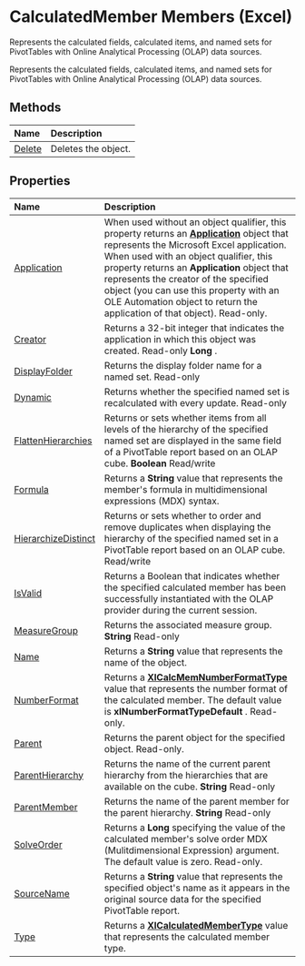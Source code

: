 
# CalculatedMember Members (Excel)
Represents the calculated fields, calculated items, and named sets for PivotTables with Online Analytical Processing (OLAP) data sources.

Represents the calculated fields, calculated items, and named sets for PivotTables with Online Analytical Processing (OLAP) data sources.


## Methods



|**Name**|**Description**|
|:-----|:-----|
|[Delete](12c09264-2712-b7ce-9c09-7651650d69d4.md)|Deletes the object.|

## Properties



|**Name**|**Description**|
|:-----|:-----|
|[Application](42a8f86a-2e79-6c4a-51eb-ca3165cdea76.md)|When used without an object qualifier, this property returns an  **[Application](19b73597-5cf9-4f56-8227-b5211f657f6f.md)** object that represents the Microsoft Excel application. When used with an object qualifier, this property returns an **Application** object that represents the creator of the specified object (you can use this property with an OLE Automation object to return the application of that object). Read-only.|
|[Creator](2892e70d-6c8d-b327-138c-80fa0222a375.md)|Returns a 32-bit integer that indicates the application in which this object was created. Read-only  **Long** .|
|[DisplayFolder](9ece45d1-4d27-0305-1189-15c414353607.md)|Returns the display folder name for a named set. Read-only|
|[Dynamic](b201fe58-1320-1fe0-8045-ab17b7543eee.md)|Returns whether the specified named set is recalculated with every update. Read-only|
|[FlattenHierarchies](b0df471b-884a-fe43-b839-9de943720d0e.md)|Returns or sets whether items from all levels of the hierarchy of the specified named set are displayed in the same field of a PivotTable report based on an OLAP cube.  **Boolean** Read/write|
|[Formula](7c0c4463-8f8b-9e79-9fe3-2f25290f3fce.md)|Returns a  **String** value that represents the member's formula in multidimensional expressions (MDX) syntax.|
|[HierarchizeDistinct](3845d280-5044-3510-38e0-51c22ba04a38.md)|Returns or sets whether to order and remove duplicates when displaying the hierarchy of the specified named set in a PivotTable report based on an OLAP cube. Read/write|
|[IsValid](9b0f78c6-3435-6539-aff0-165810668dde.md)|Returns a Boolean that indicates whether the specified calculated member has been successfully instantiated with the OLAP provider during the current session.|
|[MeasureGroup](370185c1-25c7-d718-bbca-955e53cd0c23.md)|Returns the associated measure group.  **String** Read-only|
|[Name](e7adfa0b-2ad3-67c8-95bd-6a7f08153819.md)|Returns a  **String** value that represents the name of the object.|
|[NumberFormat](26d99f37-07bb-f378-7e6d-330b5a8092c9.md)|Returns a  **[XlCalcMemNumberFormatType](3c191dde-1e32-a21f-1a4e-a482950522ac.md)** value that represents the number format of the calculated member. The default value is **xlNumberFormatTypeDefault** . Read-only.|
|[Parent](a4286ebc-cbcb-98e5-0f05-26ec32e04fba.md)|Returns the parent object for the specified object. Read-only.|
|[ParentHierarchy](0e201095-2c2d-98be-0caa-1b57c15c7b01.md)| Returns the name of the current parent hierarchy from the hierarchies that are available on the cube. **String** Read-only|
|[ParentMember](72711256-a4e4-0aa1-64d5-a4342a9ad4a6.md)|Returns the name of the parent member for the parent hierarchy.  **String** Read-only|
|[SolveOrder](45e461ac-4900-000b-cb72-4022bcc1a7c9.md)|Returns a  **Long** specifying the value of the calculated member's solve order MDX (Mulitdimensional Expression) argument. The default value is zero. Read-only.|
|[SourceName](719e330f-28f2-4ad1-aa0b-53a0339af759.md)|Returns a  **String** value that represents the specified object's name as it appears in the original source data for the specified PivotTable report.|
|[Type](7533bd2f-6e3b-12de-e01b-13e5fa1d78eb.md)|Returns a  **[XlCalculatedMemberType](b0b2ef28-441f-e979-b26c-0c7e6aec9d87.md)** value that represents the calculated member type.|

